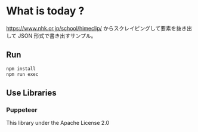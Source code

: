 # What is today ?

https://www.nhk.or.jp/school/himeclip/ からスクレイピングして要素を抜き出して JSON 形式で書き出すサンプル。

## Run
```bash
npm install
npm run exec
```

## Use Libraries

### Puppeteer
This library under the Apache License 2.0
